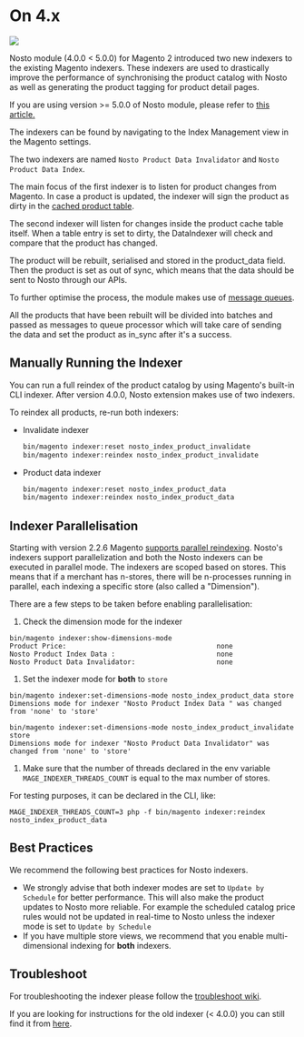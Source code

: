 # On 4.x

![](https://img.shields.io/badge/nosto-4.0.0%20%3C%205.0.0-green)

Nosto module \(4.0.0 &lt; 5.0.0\) for Magento 2 introduced two new indexers to the existing Magento indexers. These indexers are used to drastically improve the performance of synchronising the product catalog with Nosto as well as generating the product tagging for product detail pages.

If you are using version &gt;= 5.0.0 of Nosto module, please refer to [this article.](./) 

The indexers can be found by navigating to the Index Management view in the Magento settings.

The two indexers are named `Nosto Product Data Invalidator` and `Nosto Product Data Index`.

The main focus of the first indexer is to listen for product changes from Magento. In case a product is updated, the indexer will sign the product as dirty in the [cached product table](../product-data-caching/cachingimprovements.md).

The second indexer will listen for changes inside the product cache table itself. When a table entry is set to dirty, the DataIndexer will check and compare that the product has changed.

The product will be rebuilt, serialised and stored in the product\_data field. Then the product is set as out of sync, which means that the data should be sent to Nosto through our APIs.

To further optimise the process, the module makes use of [message queues](https://devdocs.magento.com/guides/v2.3/extension-dev-guide/message-queues/message-queues.html).

All the products that have been rebuilt will be divided into batches and passed as messages to queue processor which will take care of sending the data and set the product as in\_sync after it's a success.

## Manually Running the Indexer

You can run a full reindex of the product catalog by using Magento's built-in CLI indexer. After version 4.0.0, Nosto extension makes use of two indexers.

To reindex all products, re-run both indexers:

* Invalidate indexer

  ```bash
  bin/magento indexer:reset nosto_index_product_invalidate
  bin/magento indexer:reindex nosto_index_product_invalidate
  ```

* Product data indexer

  ```bash
  bin/magento indexer:reset nosto_index_product_data
  bin/magento indexer:reindex nosto_index_product_data
  ```

## Indexer Parallelisation

Starting with version 2.2.6 Magento [supports parallel reindexing](https://community.magento.com/t5/Magento-DevBlog/Indexers-parallelization-and-optimization/ba-p/104922). Nosto's indexers support parallelization and both the Nosto indexers can be executed in parallel mode. The indexers are scoped based on stores. This means that if a merchant has n-stores, there will be n-processes running in parallel, each indexing a specific store \(also called a "Dimension"\).

There are a few steps to be taken before enabling parallelisation:

1. Check the dimension mode for the indexer

```text
bin/magento indexer:show-dimensions-mode
Product Price:                                     none
Nosto Product Index Data :                         none
Nosto Product Data Invalidator:                    none
```

1. Set the indexer mode for **both** to `store`

```text
bin/magento indexer:set-dimensions-mode nosto_index_product_data store
Dimensions mode for indexer "Nosto Product Index Data " was changed from 'none' to 'store'
```

```text
bin/magento indexer:set-dimensions-mode nosto_index_product_invalidate store
Dimensions mode for indexer "Nosto Product Data Invalidator" was changed from 'none' to 'store'
```

1. Make sure that the number of threads declared in the env variable `MAGE_INDEXER_THREADS_COUNT` is equal to the max number of stores.

For testing purposes, it can be declared in the CLI, like:

```text
MAGE_INDEXER_THREADS_COUNT=3 php -f bin/magento indexer:reindex nosto_index_product_data
```

## Best Practices

We recommend the following best practices for Nosto indexers.

* We strongly advise that both indexer modes are set to `Update by Schedule` for better performance.  This will also make the product updates to Nosto more reliable. For example the scheduled catalog price rules would not be updated in real-time to Nosto unless the indexer mode is set to  `Update by Schedule` 
* If you have multiple store views, we recommend that you enable multi-dimensional indexing for **both** indexers.

## Troubleshoot

For troubleshooting the indexer please follow the [troubleshoot wiki](indexer-troubleshooting.md).

If you are looking for instructions for the old indexer \(&lt; 4.0.0\) you can still find it from [here](legacy-indexer.md).

